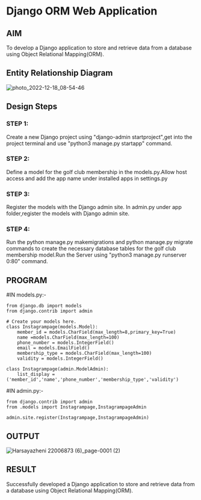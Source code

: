 # Django ORM Web Application

## AIM
To develop a Django application to store and retrieve data from a database using Object Relational Mapping(ORM).

## Entity Relationship Diagram
![photo_2022-12-18_08-54-46](https://user-images.githubusercontent.com/118708467/208279960-252821cf-91ea-4aef-ba3d-4445870e176b.jpg)


## Design Steps
### STEP 1:

Create a new Django project using  "django-admin startproject",get into the project terminal  and use "python3 manage.py startapp" command.
 
### STEP 2:

Define a model for the golf club membership in the models.py.Allow host access and add the app name under installed apps in settings.py

### STEP 3:

Register the models with the Django admin site. In admin.py under app folder,register the models with Django admin site.


### STEP 4:

Run the python manage.py makemigrations and python manage.py migrate commands to create the necessary database tables for the golf club membership model.Run the Server using "python3 manage.py runserver 0:80" command.


## PROGRAM

#IN models.py:-
```
from django.db import models
from django.contrib import admin

# Create your models here.
class Instagrampage(models.Model):
    member_id = models.CharField(max_length=8,primary_key=True)
    name =models.CharField(max_length=100)
    phone_number = models.IntegerField()
    email = models.EmailField()
    membership_type = models.CharField(max_length=100)
    validity = models.IntegerField()

class Instagrampage(admin.ModelAdmin):
    list_display = ('member_id','name','phone_number','membership_type','validity')
 ```

#IN admin.py:-
```
from django.contrib import admin
from .models import Instagrampage,InstagrampageAdmin

admin.site.register(Instagrampage,InstagrampageAdmin)
```

## OUTPUT

![Harsayazheni 22006873 (6)_page-0001 (2)](https://user-images.githubusercontent.com/118708467/215144983-9737ddc2-79a9-49c0-b2f7-01bd40a65ca9.jpg)


## RESULT
Successfully developed a Django application to store and retrieve data from a database using Object Relational Mapping(ORM).
